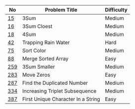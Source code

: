 No | Problem Title | Difficulty | 
------------ | ------------ | -------------
[15](https://leetcode.com/problems/3sum/) | 3Sum | Medium
[16](https://leetcode.com/problems/3sum-closest/) | 3Sum Cloest | Medium
[18](https://leetcode.com/problems/4sum/) | 4Sum | Medium
[42](https://leetcode.com/problems/trapping-rain-water/) | Trapping Rain Water | Hard
[75](https://leetcode.com/problems/sort-colors/) | Sort Color | Medium  
[88](https://leetcode.com/problems/merge-sorted-array/) | Merge Sorted Array | Easy 
[259](https://leetcode.com/problems/3sum-smaller/) | 3Sum Smaller | Medium
[283](https://leetcode.com/problems/move-zeroes/) | Move Zeros | Easy | 
[287](https://leetcode.com/problems/find-the-duplicate-number/) | Find the Duplicated Number | Medium | 
[334](https://leetcode.com/problems/increasing-triplet-subsequence/) | Increasing Triplet Subsequence | Medium | 
[387](https://leetcode.com/problems/first-unique-character-in-a-string/) | First Unique Character In a String | Easy | 
